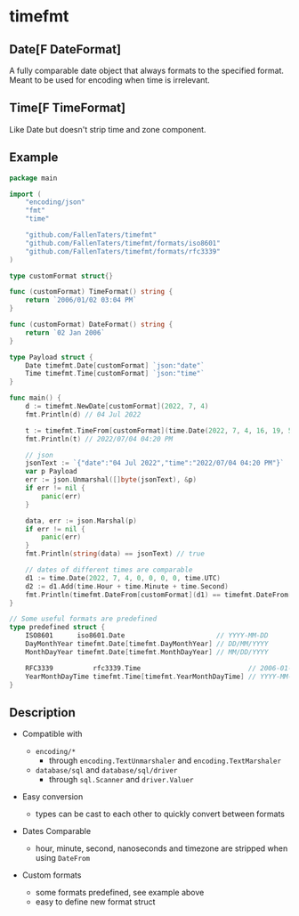 # timefmt

## Date[F DateFormat]

A fully comparable date object that always formats to the specified format. Meant to be used for encoding when time is irrelevant.

## Time[F TimeFormat]

Like Date but doesn't strip time and zone component.

## Example

```go
package main

import (
	"encoding/json"
	"fmt"
	"time"

	"github.com/FallenTaters/timefmt"
	"github.com/FallenTaters/timefmt/formats/iso8601"
	"github.com/FallenTaters/timefmt/formats/rfc3339"
)

type customFormat struct{}

func (customFormat) TimeFormat() string {
	return `2006/01/02 03:04 PM`
}

func (customFormat) DateFormat() string {
	return `02 Jan 2006`
}

type Payload struct {
	Date timefmt.Date[customFormat] `json:"date"`
	Time timefmt.Time[customFormat] `json:"time"`
}

func main() {
	d := timefmt.NewDate[customFormat](2022, 7, 4)
	fmt.Println(d) // 04 Jul 2022

	t := timefmt.TimeFrom[customFormat](time.Date(2022, 7, 4, 16, 19, 59, 1_000_000_000, time.UTC))
	fmt.Println(t) // 2022/07/04 04:20 PM

	// json
	jsonText := `{"date":"04 Jul 2022","time":"2022/07/04 04:20 PM"}`
	var p Payload
	err := json.Unmarshal([]byte(jsonText), &p)
	if err != nil {
		panic(err)
	}

	data, err := json.Marshal(p)
	if err != nil {
		panic(err)
	}
	fmt.Println(string(data) == jsonText) // true

	// dates of different times are comparable
	d1 := time.Date(2022, 7, 4, 0, 0, 0, 0, time.UTC)
	d2 := d1.Add(time.Hour + time.Minute + time.Second)
	fmt.Println(timefmt.DateFrom[customFormat](d1) == timefmt.DateFrom[customFormat](d2)) // true
}

// Some useful formats are predefined
type predefined struct {
	ISO8601      iso8601.Date                       // YYYY-MM-DD
	DayMonthYear timefmt.Date[timefmt.DayMonthYear] // DD/MM/YYYY
	MonthDayYear timefmt.Date[timefmt.MonthDayYear] // MM/DD/YYYY

	RFC3339          rfc3339.Time                           // 2006-01-02T15:04:05Z07:00
	YearMonthDayTime timefmt.Time[timefmt.YearMonthDayTime] // YYYY-MM-DD HH:MM:SS
}
```

## Description

* Compatible with
    * `encoding/*`
        * through `encoding.TextUnmarshaler` and `encoding.TextMarshaler`
    * `database/sql` and `database/sql/driver`
        * through `sql.Scanner` and `driver.Valuer`

* Easy conversion
    * types can be cast to each other to quickly convert between formats

* Dates Comparable
    * hour, minute, second, nanoseconds and timezone are stripped when using `DateFrom`

* Custom formats
    * some formats predefined, see example above
    * easy to define new format struct

